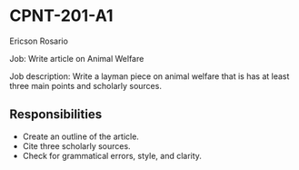 # CPNT-201-A1
Ericson Rosario 

Job: Write article on Animal Welfare

Job description: Write a layman piece on animal welfare that is has at least three main points and scholarly sources. 

## Responsibilities 
- Create an outline of the article.
- Cite three scholarly sources.
- Check for grammatical errors, style, and clarity. 
